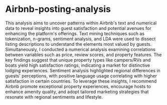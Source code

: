 # Airbnb-posting-analysis
This analysis aims to uncover patterns within Airbnb's text and numerical data to reveal insights into guest
satisfaction and potential avenues for enhancing the platform's offerings. Text mining techniques such as
tokenization, n-grams, sentiment analysis, and LDA were used to dissect listing descriptions to understand the
elements most valued by guests. Simultaneously, I conducted a numerical analysis examining correlations
between variables such as price, review scores, and property features. The key findings suggest that unique property
types like campers/RVs and boats yield high satisfaction ratings, indicating a market for distinctive lodging
experiences. Sentiment analysis highlighted regional differences in guests' perceptions, with positive language
usage correlating with higher satisfaction in certain countries. To leverage these insights, I recommend Airbnb
promote exceptional property experiences, encourage hosts to enhance amenity quality, and adopt tailored
marketing strategies that resonate with regional sentiments and lifestyle.

